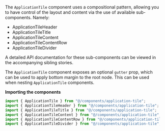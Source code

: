 The `ApplicationTile` component uses a compositional pattern, allowing you to have control of the layout and content via the use of available sub-components. Namely:

- ApplicationTileHeader
- ApplicationTileTitle
- ApplicationTileContent
- ApplicationTileContentRow
- ApplicationTileDivider

A detailed API documentation for these sub-components can be viewed in the accompanying sibling stories.

The `ApplicationTile` component exposes an optional `gutter` prop, which can be used to apply bottom margin to the root node. This can be used when nesting `ApplicationTile` components.

**Importing the components**

```javascript
import { ApplicationTile } from "@/components/application-tile";
import { ApplicationTileHeader } from "@/components/application-tile";
import { ApplicationTileTitle } from "@/components/application-tile";
import { ApplicationTileContent } from "@/components/application-tile";
import { ApplicationTileContentRow } from "@/components/application-tile";
import { ApplicationTileDivider } from "@/components/application-tile";
```

